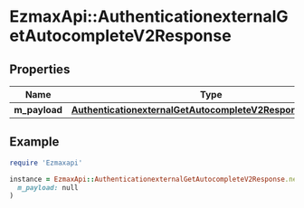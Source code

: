 # EzmaxApi::AuthenticationexternalGetAutocompleteV2Response

## Properties

| Name | Type | Description | Notes |
| ---- | ---- | ----------- | ----- |
| **m_payload** | [**AuthenticationexternalGetAutocompleteV2ResponseMPayload**](AuthenticationexternalGetAutocompleteV2ResponseMPayload.md) |  |  |

## Example

```ruby
require 'Ezmaxapi'

instance = EzmaxApi::AuthenticationexternalGetAutocompleteV2Response.new(
  m_payload: null
)
```

